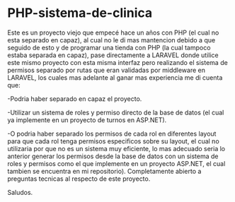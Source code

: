 # PHP-sistema-de-clinica
Este es un proyecto viejo que empecé hace un años con PHP (el cual no esta separado en capaz), al cual no le di mas mantencion debido a que seguido de esto y de programar una tienda con PHP (la cual tampoco estaba separada en capaz), pase directamente a LARAVEL donde utilice este mismo proyecto con esta misma interfaz pero realizando el sistema de permisos separado por rutas que eran validadas por middleware en LARAVEL, los cuales mas adelante al ganar mas experiencia me di cuenta que:

-Podria haber separado en capaz el proyecto.

-Utilizar un sistema de roles y permiso directo de la base de datos (el cual ya implemente en un proyecto de turnos en ASP.NET).

-O podria haber separado los permisos de cada rol en diferentes layout para que cada rol tenga permisos especificos sobre su layout, el cual no utilizaria por que no es un sistema muy eficiente, lo mas adecuado seria lo anterior generar los permisos desde la base de datos con un sistema de roles y permisos como el que implemente en un proyecto ASP.NET, el cual tambien se encuentra en mi repositorio).
Completamente abierto a preguntas tecnicas al respecto de este proyecto.

Saludos.
